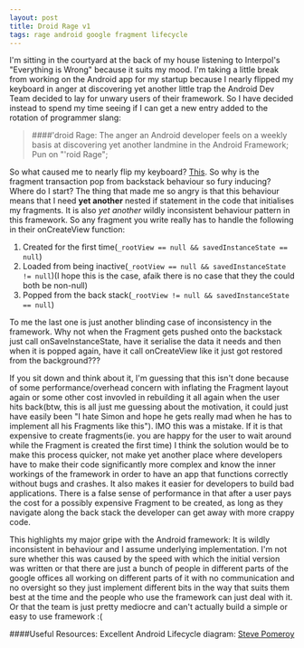 ```yaml
---
layout: post
title: Droid Rage v1
tags: rage android google fragment lifecycle
---
```


I'm sitting in the courtyard at the back of my house listening to Interpol's "Everything is Wrong" because it suits my mood. I'm taking a little break from working on the Android app for my startup because I nearly flipped my keyboard in anger at discovering yet another little trap the Android Dev Team decided to lay for unwary users of their framework. So I have decided instead to spend my time seeing if I can get a new entry added to the rotation of programmer slang:

>####'droid Rage:
>The anger an Android developer feels on a weekly basis at discovering yet another landmine in the Android Framework; Pun on "'roid Rage";

So what caused me to nearly flip my keyboard? [This](http://stackoverflow.com/questions/11353075/how-can-i-maintain-fragment-state-when-added-to-the-back-stack). So why is the fragment transaction pop from backstack behaviour so fury inducing? Where do I start? The thing that made me so angry is that this behaviour means that I need **yet another** nested if statement in the code that initialises my fragments. It is also *yet another* wildly inconsistent behaviour pattern in this framework. So any fragment you write really has to handle the following in their onCreateView function:

1. Created for the first time(`_rootView == null && savedInstanceState == null`)
2. Loaded from being inactive(`_rootView == null && savedInstanceState != null`)(I hope this is the case, afaik there is no case that they the could both be non-null)
3. Popped from the back stack(`_rootView != null && savedInstanceState == null`)

To me the last one is just another blinding case of inconsistency in the framework. Why not when the Fragment gets pushed onto the backstack just call onSaveInstanceState, have it serialise the data it needs and then when it is popped again, have it call onCreateView like it just got restored from the background???

If you sit down and think about it, I'm guessing that this isn't done because of some performance/overhead concern with inflating the Fragment layout again or some other cost invovled in rebuilding it all again when the user hits back(btw, this is all just me guessing about the motivation, it could just have easily been "I hate Simon and hope he gets really mad when he has to implement all his Fragments like this"). IMO this was a mistake. If it is that expensive to create fragments(ie. you are happy for the user to wait around while the Fragment is created the first time) I think the solution would be to make this process quicker, not make yet another place where developers have to make their code significantly more complex and know the inner workings of the framework in order to have an app that functions correctly without bugs and crashes. It also makes it easier for developers to build bad applications. There is a false sense of performance in that after a user pays the cost for a possibly expensive Fragment to be created, as long as they navigate along the back stack the developer can get away with more crappy code.

This highlights my major gripe with the Android framework: It is wildly inconsistent in behaviour and I assume underlying implementation. I'm not sure whether this was caused by the speed with which the initial version was written or that there are just a bunch of people in different parts of the google offices all working on different parts of it with no communication and no oversight so they just implement different bits in the way that suits them best at the time and the people who use the framework can just deal with it. Or that the team is just pretty mediocre and can't actually build a simple or easy to use framework :(

  
  
  
####Useful Resources:
Excellent Android Lifecycle diagram: [Steve Pomeroy](https://plus.google.com/wm/1/+StevePomeroy/posts/HsthxN21Yp1?pid=5914215085941005954&oid=101826485820997153590)
